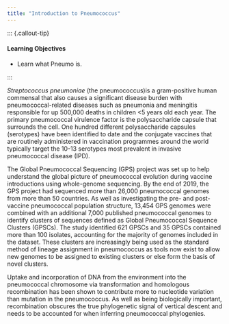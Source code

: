 ```yaml
---
title: "Introduction to Pneumococcus"
---
```


::: {.callout-tip}
#### Learning Objectives

- Learn what Pneumo is.


:::

*Streptococcus pneumoniae* (the pneumococcus)is a gram-positive human commensal that also causes a significant disease burden with pneumococcal-related diseases such as pneumonia and meningitis responsible for up 500,000 deaths in children <5 years old each year.  The primary pneumococcal virulence factor is the polysaccharide capsule that surrounds the cell.  One hundred different polysaccharide capsules (serotypes) have been identified to date and the conjugate vaccines that are routinely administered in vaccination programmes around the world typically target the 10-13 serotypes most prevalent in invasive pneumococcal disease (IPD).

The Global Pneumococcal Sequencing (GPS) project was set up to help understand the global picture of pneumococcal evolution during vaccine introductions using whole-genome sequencing.  By the end of 2019, the GPS project had sequenced more than 26,000 pneumococcal genomes from more than 50 countries.  As well as investigating the pre- and post-vaccine pneumococcal population structure, 13,454 GPS genomes were combined with an additional 7,000 published pneumococcal genomes to identify clusters of sequences defined as Global Pneumococcal Sequence Clusters (GPSCs).  The study identified 621 GPSCs and 35 GPSCs contained more than 100 isolates, accounting for the majority of genomes included in the dataset.  These clusters are increasingly being used as the standard method of lineage assignment in pneumococcus as tools now exist to allow new genomes to be assigned to existing clusters or else form the basis of novel clusters.

Uptake and incorporation of DNA from the environment into the pneumococcal chromosome via transformation and homologous recombination has been shown to contribute more to nucleotide variation than mutation in the pneumococcus.  As well as being biologically important, recombination obscures the true phylogenetic signal of vertical descent and needs to be accounted for when inferring pneumococcal phylogenies. 